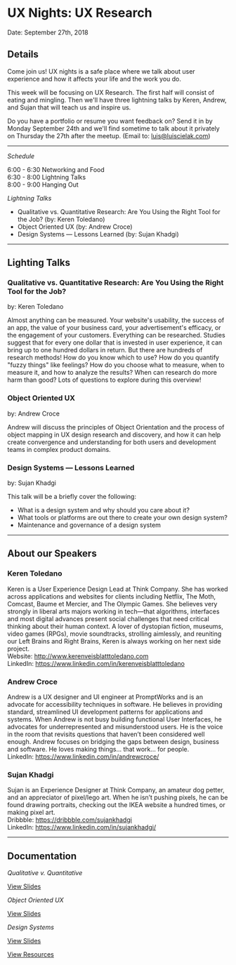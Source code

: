 # UX Nights: UX Research

Date: September 27th, 2018


## Details

Come join us! UX nights is a safe place where we talk about user experience and how it affects your life and the work you do.

This week will be focusing on UX Research. The first half will consist of eating and mingling. Then we'll have three lightning talks by Keren, Andrew, and Sujan that will teach us and inspire us.

Do you have a portfolio or resume you want feedback on? Send it in by Monday September 24th and we'll find sometime to talk about it privately on Thursday the 27th after the meetup. (Email to: luis@luiscielak.com)

- - -

*Schedule*

6:00 - 6:30 Networking and Food  
6:30 - 8:00 Lightning Talks  
8:00 - 9:00 Hanging Out 

*Lightning Talks*

- Qualitative vs. Quantitative Research: Are You Using the Right Tool for the Job? (by: Keren Toledano)
- Object Oriented UX (by: Andrew Croce)
- Design Systems — Lessons Learned (by: Sujan Khadgi)

- - -

## Lighting Talks

### Qualitative vs. Quantitative Research: Are You Using the Right Tool for the Job?
by: Keren Toledano

Almost anything can be measured. Your website's usability, the success of an app, the value of your business card, your advertisement's efficacy, or the engagement of your customers. Everything can be researched. Studies suggest that for every one dollar that is invested in user experience, it can bring up to one hundred dollars in return. But there are hundreds of research methods! How do you know which to use? How do you quantify "fuzzy things" like feelings? How do you choose what to measure, when to measure it, and how to analyze the results? When can research do more harm than good? Lots of questions to explore during this overview!

### Object Oriented UX
by: Andrew Croce

Andrew will discuss the principles of Object Orientation and the process of object mapping in UX design research and discovery, and how it can help create convergence and understanding for both users and development teams in complex product domains.

### Design Systems — Lessons Learned
by: Sujan Khadgi

This talk will be a briefly cover the following:
- What is a design system and why should you care about it?
- What tools or platforms are out there to create your own design system?
- Maintenance and governance of a design system

- - -

## About our Speakers

### Keren Toledano

Keren is a User Experience Design Lead at Think Company. She has worked across applications and websites for clients including Netflix, The Moth, Comcast, Baume et Mercier, and The Olympic Games. She believes very strongly in liberal arts majors working in tech—that algorithms, interfaces and most digital advances present social challenges that need critical thinking about their human context. A lover of dystopian fiction, museums, video games (RPGs), movie soundtracks, strolling aimlessly, and reuniting our Left Brains and Right Brains, Keren is always working on her next side project.  
Website: http://www.kerenveisblatttoledano.com  
LinkedIn: https://www.linkedin.com/in/kerenveisblatttoledano  

### Andrew Croce

Andrew is a UX designer and UI engineer at PromptWorks and is an advocate for accessibility techniques in software. He believes in providing standard, streamlined UI development patterns for applications and systems. When Andrew is not busy building functional User Interfaces, he advocates for underrepresented and misunderstood users. He is the voice in the room that revisits questions that haven’t been considered well enough. Andrew focuses on bridging the gaps between design, business and software. He loves making things... that work... for people.  
LinkedIn: https://www.linkedin.com/in/andrewcroce/ 

### Sujan Khadgi

Sujan is an Experience Designer at Think Company, an amateur dog petter, and an appreciator of pixel/lego art. When he isn’t pushing pixels, he can be found drawing portraits, checking out the IKEA website a hundred times, or making pixel art.  
Dribbble: https://dribbble.com/sujankhadgi  
LinkedIn: https://www.linkedin.com/in/sujankhadgi/  

- - -

## Documentation

*Qualitative v. Quantitative*

[View Slides](https://docs.google.com/presentation/d/1AklLXF7urbb2N_wYeTemZYWH-1dUCX9Dw7VKRWXOscI/edit#slide=id.g1bb99be56c_0_0)


*Object Oriented UX*

[View Slides](https://object-oriented-ux.firebaseapp.com/)
 

*Design Systems*

[View Slides](https://www.dropbox.com/s/g3uoz3eszagnekn/Design_Systems-Sujan_Khadgi.pdf?dl=0)

[View Resources](https://gist.github.com/luiscielak/089b6d4dd7262ce51af37f0b4b955333#file-ux-nights-design-systems-resources)




